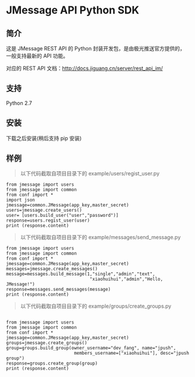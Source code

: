 # JMessage API Python SDK

## 简介
这是 JMessage REST API 的 Python 封装开发包，是由极光推送官方提供的，一般支持最新的 API 功能。

对应的 REST API 文档：http://docs.jiguang.cn/server/rest_api_im/

## 支持

Python 2.7

## 安装

下载之后安装(稍后支持 pip 安装)

## 样例
>以下代码截取自项目目录下的 example/users/regist_user.py

```
from jmessage import users
from jmessage import common
from conf import *
import json
jmessage=common.JMessage(app_key,master_secret)
users=jmessage.create_users()
user= [users.build_user("user","password")]
response=users.regist_user(user)
print (response.content)
```

>以下代码截取自项目目录下的 example/messages/send_message.py

```
from jmessage import users
from jmessage import common
from conf import *
jmessage=common.JMessage(app_key,master_secret)
messages=jmessage.create_messages()
message=messages.build_message(1,"single","admin","text",
                                "xiaohuihui","admin","Hello, JMessage!")
response=messages.send_messages(message)
print (response.content)
```

>以下代码截取自项目目录下的 example/groups/create_groups.py

```

from jmessage import users
from jmessage import common
from conf import *
jmessage=common.JMessage(app_key,master_secret)
groups=jmessage.create_groups()
group=groups.build_group(owner_username="dev_fang", name="jpush",
                          members_username=["xiaohuihui"], desc="jpush group")
response=groups.create_group(group)
print (response.content)
```
